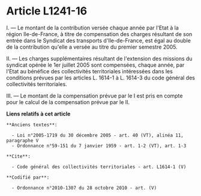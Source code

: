 # Article L1241-16

I. ― Le montant de la contribution versée chaque année par l'Etat à la région Ile-de-France, à titre de compensation des
charges résultant de son entrée dans le Syndicat des transports d'Ile-de-France, est égal au double de la contribution
qu'elle a versée au titre du premier semestre 2005. 

II. ― Les charges supplémentaires résultant de l'extension des missions du syndicat opérée le 1er juillet 2005 sont
compensées, chaque année, par l'Etat au bénéfice des collectivités territoriales intéressées dans les conditions prévues par
les articles L. 1614-1 à L. 1614-3 du code général des collectivités territoriales. 

III. ― Le montant de la compensation prévue par le I est pris en compte pour le calcul de la compensation prévue par le II.

**Liens relatifs à cet article**

	**Anciens textes**:

	  - Loi n°2005-1719 du 30 décembre 2005 - art. 40 (VT), alinéa 11, paragraphe V
	  - Ordonnance n°59-151 du 7 janvier 1959 - art. 1-2 (VT), art. 1-3

	**Cite**:

	  - Code général des collectivités territoriales - art. L1614-1 (V)

	**Codifié par**:

	  - Ordonnance n°2010-1307 du 28 octobre 2010 - art. (V)
